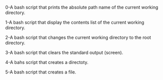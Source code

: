 0-A bash script that prints the absolute path name of the current working directory.

1-A bash script that display the contents list of the current working directory.

2-A bash script that changes the current working directory to the root directory.

3-A bash script that clears the standard output (screen).

4-A bahs script that creates a directoty.

5-A bash script that creates a file.
